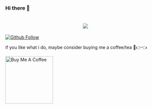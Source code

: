 ### Hi there 👋

<!--
**petercoker/petercoker** is a ✨ _special_ ✨ repository because its `README.md` (this file) appears on your GitHub profile.

Here are some ideas to get you started:

- 🔭 I’m currently working on ...
- 🌱 I’m currently learning ...
- 👯 I’m looking to collaborate on ...
- 🤔 I’m looking for help with ...
- 💬 Ask me about ...
- 📫 How to reach me: ...
- 😄 Pronouns: ...
- ⚡ Fun fact: ...
-->

<h1 align="center">
  <a href="https://git.io/typing-svg">
    <img src="https://readme-typing-svg.herokuapp.com/?lines=Hello,+There!+👋;This+is+Peter+Coker....;Nice+to+meet+you!&center=true&size=30">
  </a>
</h1>

[![Github Follow](https://img.shields.io/github/followers/PeterCoker?label=Follow%20Me&style=social)](https://github.com/PeterCoker)

if you like what i do, maybe consider buying me a coffee/tea 🥺👉👈

<a href="https://www.buymeacoffee.com/petercoker" target="_blank"><img src="https://cdn.buymeacoffee.com/buttons/v2/default-red.png" alt="Buy Me A Coffee" width="150" ></a>
